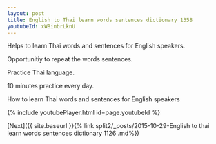 ```yaml
---
layout: post
title: English to Thai learn words sentences dictionary 1358 
youtubeId: xWBinbrLknU
---
```

 
 
Helps to learn Thai words and sentences for English speakers.

Opportunitiy to repeat the words sentences. 

Practice Thai language. 
 
10 minutes practice every day. 
 
How to learn Thai words and sentences for English speakers 
 
{% include youtubePlayer.html id=page.youtubeId %}
 
 
[Next]({{ site.baseurl }}{% link  split2/_posts/2015-10-29-English to thai learn words sentences dictionary 1126 .md%})
 
